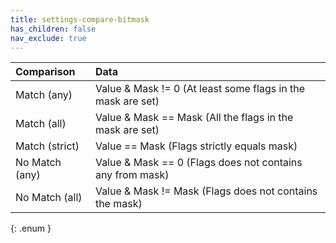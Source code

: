 ```yaml
---
title: settings-compare-bitmask
has_children: false
nav_exclude: true
---
```


| Comparison       | Data          |
|:-------------|:------------------|
| <span class="ebit">Match (any)</span>           | Value & Mask != 0 (At least some flags in the mask are set) |
| <span class="ebit">Match (all)</span>           | Value & Mask == Mask (All the flags in the mask are set) |
| <span class="ebit">Match (strict)</span>           | Value == Mask (Flags strictly equals mask) |
| <span class="ebit">No Match (any)</span>           | Value & Mask == 0 (Flags does not contains any from mask) |
| <span class="ebit">No Match (all)</span>           | Value & Mask != Mask (Flags does not contains the mask) |
{: .enum }